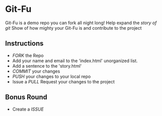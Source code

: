 Git-Fu
===================

Git-Fu is a demo repo you can fork all night long! 
Help expand the *story of git* 
Show of how mighty your Git-Fu is and contribute to the project

## Instructions
* *FORK* the Repo
* Add your name and email to the 'index.html' unorganized list. 
* Add a sentence to the 'story.html'
* *COMMIT* your changes
* *PUSH* your changes to your local repo
* Issue a *PULL* Request your changes to the project 

## Bonus Round
* Create a *ISSUE*


